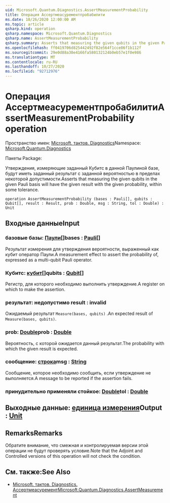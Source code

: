 ```yaml
---
uid: Microsoft.Quantum.Diagnostics.AssertMeasurementProbability
title: Операция Ассертмеасурементпробабилити
ms.date: 10/26/2020 12:00:00 AM
ms.topic: article
qsharp.kind: operation
qsharp.namespace: Microsoft.Quantum.Diagnostics
qsharp.name: AssertMeasurementProbability
qsharp.summary: Asserts that measuring the given qubits in the given Pauli basis will have the given result with the given probability, within some tolerance.
ms.openlocfilehash: ff0419706d825442492f82e564f1cce86f1b112f
ms.sourcegitcommit: 29e0d88a30e4166fa580132124b0eb57e1f0e986
ms.translationtype: MT
ms.contentlocale: ru-RU
ms.lasthandoff: 10/27/2020
ms.locfileid: "92712976"
---
```

# <a name="assertmeasurementprobability-operation"></a><span data-ttu-id="f067a-102">Операция Ассертмеасурементпробабилити</span><span class="sxs-lookup"><span data-stu-id="f067a-102">AssertMeasurementProbability operation</span></span>

<span data-ttu-id="f067a-103">Пространство имен: [Microsoft. тактов. Diagnostics](xref:Microsoft.Quantum.Diagnostics)</span><span class="sxs-lookup"><span data-stu-id="f067a-103">Namespace: [Microsoft.Quantum.Diagnostics](xref:Microsoft.Quantum.Diagnostics)</span></span>

<span data-ttu-id="f067a-104">Пакеты [](https://nuget.org/packages/)</span><span class="sxs-lookup"><span data-stu-id="f067a-104">Package: [](https://nuget.org/packages/)</span></span>


<span data-ttu-id="f067a-105">Утверждения, измеряющие заданный Кубитс в данной Паулиной базе, будут иметь заданный результат с заданной вероятностью в пределах некоторой допустимости.</span><span class="sxs-lookup"><span data-stu-id="f067a-105">Asserts that measuring the given qubits in the given Pauli basis will have the given result with the given probability, within some tolerance.</span></span>

```qsharp
operation AssertMeasurementProbability (bases : Pauli[], qubits : Qubit[], result : Result, prob : Double, msg : String, tol : Double) : Unit
```


## <a name="input"></a><span data-ttu-id="f067a-106">Входные данные</span><span class="sxs-lookup"><span data-stu-id="f067a-106">Input</span></span>

### <a name="bases--pauli"></a><span data-ttu-id="f067a-107">базовые базы: [Паули](xref:microsoft.quantum.lang-ref.pauli)[]</span><span class="sxs-lookup"><span data-stu-id="f067a-107">bases : [Pauli](xref:microsoft.quantum.lang-ref.pauli)[]</span></span>

<span data-ttu-id="f067a-108">Результат измерения для утверждения вероятности, выраженный как кубит оператор Паули.</span><span class="sxs-lookup"><span data-stu-id="f067a-108">A measurement effect to assert the probability of, expressed as a multi-qubit Pauli operator.</span></span>


### <a name="qubits--qubit"></a><span data-ttu-id="f067a-109">Кубитс: [кубит](xref:microsoft.quantum.lang-ref.qubit)[]</span><span class="sxs-lookup"><span data-stu-id="f067a-109">qubits : [Qubit](xref:microsoft.quantum.lang-ref.qubit)[]</span></span>

<span data-ttu-id="f067a-110">Регистр, для которого необходимо выполнить утверждение.</span><span class="sxs-lookup"><span data-stu-id="f067a-110">A register on which to make the assertion.</span></span>


### <a name="result--__invalidresult__"></a><span data-ttu-id="f067a-111">результат: __недопустимо <Result>__</span><span class="sxs-lookup"><span data-stu-id="f067a-111">result : __invalid<Result>__</span></span>

<span data-ttu-id="f067a-112">Ожидаемый результат `Measure(bases, qubits)` .</span><span class="sxs-lookup"><span data-stu-id="f067a-112">An expected result of `Measure(bases, qubits)`.</span></span>


### <a name="prob--double"></a><span data-ttu-id="f067a-113">prob: [Double](xref:microsoft.quantum.lang-ref.double)</span><span class="sxs-lookup"><span data-stu-id="f067a-113">prob : [Double](xref:microsoft.quantum.lang-ref.double)</span></span>

<span data-ttu-id="f067a-114">Вероятность, с которой ожидается данный результат.</span><span class="sxs-lookup"><span data-stu-id="f067a-114">The probability with which the given result is expected.</span></span>


### <a name="msg--string"></a><span data-ttu-id="f067a-115">сообщение: [строка](xref:microsoft.quantum.lang-ref.string)</span><span class="sxs-lookup"><span data-stu-id="f067a-115">msg : [String](xref:microsoft.quantum.lang-ref.string)</span></span>

<span data-ttu-id="f067a-116">Сообщение, которое необходимо сообщить, если утверждение не выполняется.</span><span class="sxs-lookup"><span data-stu-id="f067a-116">A message to be reported if the assertion fails.</span></span>


### <a name="tol--double"></a><span data-ttu-id="f067a-117">принудительно применяли стойкое: [Double](xref:microsoft.quantum.lang-ref.double)</span><span class="sxs-lookup"><span data-stu-id="f067a-117">tol : [Double](xref:microsoft.quantum.lang-ref.double)</span></span>





## <a name="output--unit"></a><span data-ttu-id="f067a-118">Выходные данные: [единица измерения](xref:microsoft.quantum.lang-ref.unit)</span><span class="sxs-lookup"><span data-stu-id="f067a-118">Output : [Unit](xref:microsoft.quantum.lang-ref.unit)</span></span>



## <a name="remarks"></a><span data-ttu-id="f067a-119">Remarks</span><span class="sxs-lookup"><span data-stu-id="f067a-119">Remarks</span></span>

<span data-ttu-id="f067a-120">Обратите внимание, что смежная и контролируемая версии этой операции не будут проверять условие.</span><span class="sxs-lookup"><span data-stu-id="f067a-120">Note that the Adjoint and Controlled versions of this operation will not check the condition.</span></span>

## <a name="see-also"></a><span data-ttu-id="f067a-121">См. также:</span><span class="sxs-lookup"><span data-stu-id="f067a-121">See Also</span></span>

- [<span data-ttu-id="f067a-122">Microsoft. тактов. Diagnostics. Ассертмеасуремент</span><span class="sxs-lookup"><span data-stu-id="f067a-122">Microsoft.Quantum.Diagnostics.AssertMeasurement</span></span>](xref:Microsoft.Quantum.Diagnostics.AssertMeasurement)